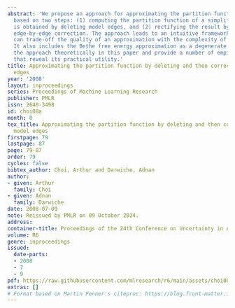 ```yaml
---
abstract: 'We propose an approach for approximating the partition function which is
  based on two steps: (1) computing the partition function of a simplified model which
  is obtained by deleting model edges, and (2) rectifying the result by applying an
  edge-by-edge correction. The approach leads to an intuitive framework in which one
  can trade-off the quality of an approximation with the complexity of computing it.
  It also includes the Bethe free energy approximation as a degenerate case. We develop
  the approach theoretically in this paper and provide a number of empirical results
  that reveal its practical utility.'
title: Approximating the partition function by deleting and then correcting for model
  edges
year: '2008'
layout: inproceedings
series: Proceedings of Machine Learning Research
publisher: PMLR
issn: 2640-3498
id: choi08a
month: 0
tex_title: Approximating the partition function by deleting and then correcting for
  model edges
firstpage: 79
lastpage: 87
page: 79-87
order: 79
cycles: false
bibtex_author: Choi, Arthur and Darwiche, Adnan
author:
- given: Arthur
  family: Choi
- given: Adnan
  family: Darwiche
date: 2008-07-09
note: Reissued by PMLR on 09 October 2024.
address:
container-title: Proceedings of the 24th Conference on Uncertainty in Artificial Intelligence
volume: R6
genre: inproceedings
issued:
  date-parts:
  - 2008
  - 7
  - 9
pdf: https://raw.githubusercontent.com/mlresearch/r6/main/assets/choi08a/choi08a.pdf
extras: []
# Format based on Martin Fenner's citeproc: https://blog.front-matter.io/posts/citeproc-yaml-for-bibliographies/
---
```

